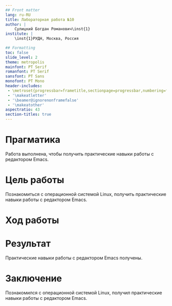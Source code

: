 ```yaml
---
## Front matter
lang: ru-RU
title: Лабораторная работа №10  
author: |
    Сулицкий Богдан Романович\inst{1}
institute: |
    \inst{1}РУДН, Москва, Россия

## Formatting
toc: false
slide_level: 2
theme: metropolis
mainfont: PT Serif
romanfont: PT Serif
sansfont: PT Sans
monofont: PT Mono
header-includes: 
 - \metroset{progressbar=frametitle,sectionpage=progressbar,numbering=fraction}
 - '\makeatletter'
 - '\beamer@ignorenonframefalse'
 - '\makeatother'
aspectratio: 43
section-titles: true
---
```

# Прагматика
Работа выполнена, чтобы получить практические навыки работы с редактором Emacs.

# Цель работы
Познакомиться с операционной системой Linux, получить практические навыки работы с редактором Emacs.

# Ход работы


# Результат
Практические навыки работы с редактором Emacs получены.

# Заключение
Познакомился с операционной системой Linux, получил практические навыки работы с редактором Emacs.